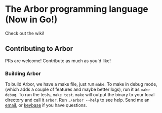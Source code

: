 # The Arbor programming language (Now in Go!)

Check out the wiki!

## Contributing to Arbor

PRs are welcome! Contribute as much as you'd like!

### Building Arbor

To build Arbor, we have a make file, just run `make`. To make in debug mode, (which adds a couple of features and maybe better logs), run it as `make debug`. To run the tests, `make test`. `make` will output the binary to your local directory and call it `arbor`. Run `./arbor --help` to see help. Send me an [email](mailto:yoseph@shuttl.io), or [keybase](https://keybase.io/yosephr94) if you have questions.
